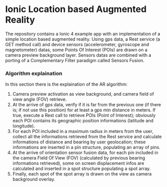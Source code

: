 # Ionic Location based Augmented Reality
The repository contains a Ionic 4 example app with an implementation of a simple location based augmented reality. Using gps data, a Rest service (a GET method call) and device sensors (accelerometer, gyroscope and magnetometer) datas, some Points Of Interest (POIs) are drawn on a camera preview background layer. Sensors datas are combined with a porting of a Complementary Filter paradigm called Sensors Fusion.

### Algorithm explaination
In this section there is the explaination of the AR algorithm:

1) Camera preview activation as view background, and camera field of view angle (FOV) retrieve.
2) At the arrive of gps data, verify if it is far from the previous one (if there is; if not use this position) for at least a gps min distance in meters. If true, execute a Rest call to retrieve POIs (Point of Interest); obviously each POI contains its geographic position informations (latitude and longitude). 
3) For each POI included in a maximum radius in meters from the user, collect all the informations retrieved from the Rest service and calculate informations of distance and bearing by user geolocation; these informations are inserted in a pin structure, populating an array of pins.
4) At the arrive of orientation sensor fusion data, for each pin included in the camera Field Of View (FOV) (calculated by previous bearing informations retrieved), some on screen displacement infos are calculated and inserted in a spot structure populating a spot array.
5) Finally, each spot of the spot array is drawn on the view as camera background overlay.
